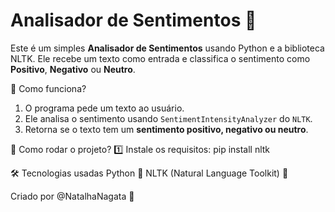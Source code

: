 # Analisador de Sentimentos 🤖

Este é um simples **Analisador de Sentimentos** usando Python e a biblioteca NLTK. Ele recebe um texto como entrada e classifica o sentimento como **Positivo**, **Negativo** ou **Neutro**.

 📌 Como funciona?
1. O programa pede um texto ao usuário.
2. Ele analisa o sentimento usando `SentimentIntensityAnalyzer` do `NLTK`.
3. Retorna se o texto tem um **sentimento positivo, negativo ou neutro**.

 🚀 Como rodar o projeto?
1️⃣ Instale os requisitos:
pip install nltk

🛠 Tecnologias usadas
Python 🐍
NLTK (Natural Language Toolkit) 🧠

Criado por @NatalhaNagata 🚀

